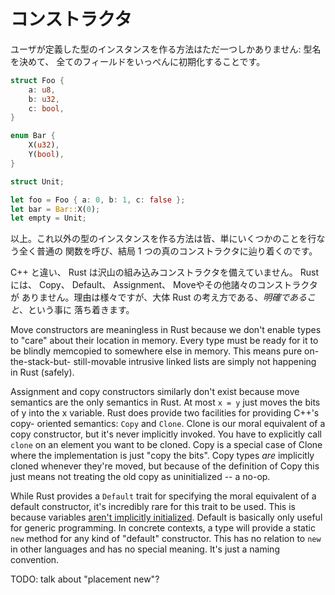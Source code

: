 <!--
# Constructors
-->

# コンストラクタ

<!--
There is exactly one way to create an instance of a user-defined type: name it,
and initialize all its fields at once:
-->

ユーザが定義した型のインスタンスを作る方法はただ一つしかありません: 型名を決めて、
全てのフィールドをいっぺんに初期化することです。

```rust
struct Foo {
    a: u8,
    b: u32,
    c: bool,
}

enum Bar {
    X(u32),
    Y(bool),
}

struct Unit;

let foo = Foo { a: 0, b: 1, c: false };
let bar = Bar::X(0);
let empty = Unit;
```

<!--
That's it. Every other way you make an instance of a type is just calling a
totally vanilla function that does some stuff and eventually bottoms out to The
One True Constructor.
-->

以上。これ以外の型のインスタンスを作る方法は皆、単にいくつかのことを行なう全く普通の
関数を呼び、結局 1 つの真のコンストラクタに辿り着くのです。

<!--
Unlike C++, Rust does not come with a slew of built-in kinds of constructor.
There are no Copy, Default, Assignment, Move, or whatever constructors. The
reasons for this are varied, but it largely boils down to Rust's philosophy of
*being explicit*.
-->

C++ と違い、 Rust は沢山の組み込みコンストラクタを備えていません。
 Rust には、 Copy、 Default、 Assignment、 Moveやその他諸々のコンストラクタが
ありません。理由は様々ですが、大体 Rust の考え方である、*明確であること*、という事に
落ち着きます。

Move constructors are meaningless in Rust because we don't enable types to
"care" about their location in memory. Every type must be ready for it to be
blindly memcopied to somewhere else in memory. This means pure on-the-stack-but-
still-movable intrusive linked lists are simply not happening in Rust (safely).

Assignment and copy constructors similarly don't exist because move semantics
are the only semantics in Rust. At most `x = y` just moves the bits of y into
the x variable. Rust does provide two facilities for providing C++'s copy-
oriented semantics: `Copy` and `Clone`. Clone is our moral equivalent of a copy
constructor, but it's never implicitly invoked. You have to explicitly call
`clone` on an element you want to be cloned. Copy is a special case of Clone
where the implementation is just "copy the bits". Copy types *are* implicitly
cloned whenever they're moved, but because of the definition of Copy this just
means not treating the old copy as uninitialized -- a no-op.

While Rust provides a `Default` trait for specifying the moral equivalent of a
default constructor, it's incredibly rare for this trait to be used. This is
because variables [aren't implicitly initialized][uninit]. Default is basically
only useful for generic programming. In concrete contexts, a type will provide a
static `new` method for any kind of "default" constructor. This has no relation
to `new` in other languages and has no special meaning. It's just a naming
convention.

TODO: talk about "placement new"?

[uninit]: uninitialized.html
